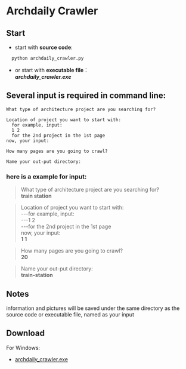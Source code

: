 # Archdaily Crawler
## Start
- start with **source code**:  
```shell
  python archdaily_crawler.py
```  
- or start with **executable file**：  
  ***archdaily_crawler.exe***


## Several input is required in command line:
```
What type of architecture project are you searching for?

Location of project you want to start with:  
  for example, input:  
  1 2
  for the 2nd project in the 1st page  
now, your input:

How many pages are you going to crawl?

Name your out-put directory:
```

### here is a example for input:  
> What type of architecture project are you searching for?  
> **train station**  

> Location of project you want to start with:    
> ---for example, input:    
> ---1 2  
> ---for the 2nd project in the 1st page  
> now, your input:  
> **1 1**  

> How many pages are you going to crawl?  
> **20**  

> Name your out-put directory:  
> **train-station**  

## Notes
information and pictures will be saved under the same directory as the source code or executable file, named as your input

## Download
For Windows: 
* [archdaily_crawler.exe](https://cloud.tsinghua.edu.cn/f/63df9f839e8b44318995/?dl=1)
